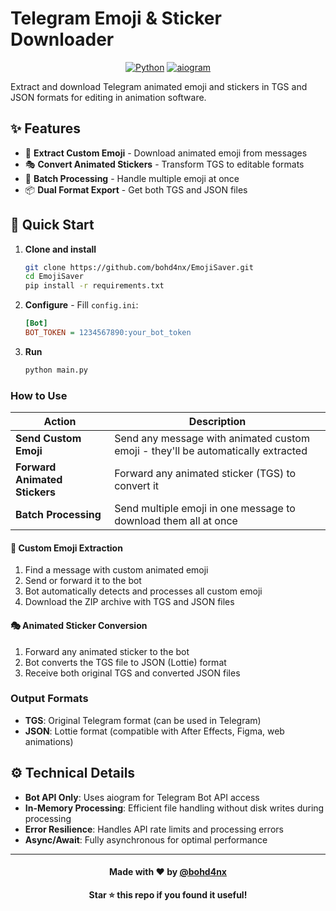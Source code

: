 # Telegram Emoji & Sticker Downloader

<div align="center">

[![Python](https://img.shields.io/badge/Python-3.12%2B-blue)](https://www.python.org/downloads/)
[![aiogram](https://img.shields.io/badge/aiogram-3.x-blue)](https://docs.aiogram.dev/)

</div>

Extract and download Telegram animated emoji and stickers in TGS and JSON formats for editing in animation software.

## ✨ Features

- 🎯 **Extract Custom Emoji** - Download animated emoji from messages
- 🎭 **Convert Animated Stickers** - Transform TGS to editable formats
- 🔄 **Batch Processing** - Handle multiple emoji at once
- 📦 **Dual Format Export** - Get both TGS and JSON files

## 🚀 Quick Start

1. **Clone and install**
   ```bash
   git clone https://github.com/bohd4nx/EmojiSaver.git
   cd EmojiSaver
   pip install -r requirements.txt
   ```

2. **Configure** - Fill `config.ini`:
   ```ini
   [Bot]
   BOT_TOKEN = 1234567890:your_bot_token
   ```

3. **Run**
   ```bash
   python main.py
   ```

### How to Use

| Action                        | Description                                                                      |
|-------------------------------|----------------------------------------------------------------------------------|
| **Send Custom Emoji**         | Send any message with animated custom emoji - they'll be automatically extracted |
| **Forward Animated Stickers** | Forward any animated sticker (TGS) to convert it                                 |
| **Batch Processing**          | Send multiple emoji in one message to download them all at once                  |

#### 📱 Custom Emoji Extraction

1. Find a message with custom animated emoji
2. Send or forward it to the bot
3. Bot automatically detects and processes all custom emoji
4. Download the ZIP archive with TGS and JSON files

#### 🎭 Animated Sticker Conversion

1. Forward any animated sticker to the bot
2. Bot converts the TGS file to JSON (Lottie) format
3. Receive both original TGS and converted JSON files

### Output Formats

- **TGS**: Original Telegram format (can be used in Telegram)
- **JSON**: Lottie format (compatible with After Effects, Figma, web animations)

## ⚙️ Technical Details

- **Bot API Only**: Uses aiogram for Telegram Bot API access
- **In-Memory Processing**: Efficient file handling without disk writes during processing
- **Error Resilience**: Handles API rate limits and processing errors
- **Async/Await**: Fully asynchronous for optimal performance

---

<div align="center">

#### Made with ❤️ by [@bohd4nx](https://t.me/bohd4nx)

**Star ⭐ this repo if you found it useful!**

</div>
